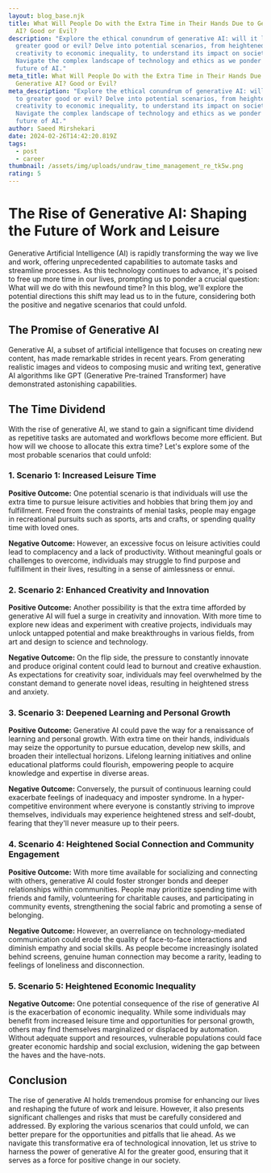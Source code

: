 ```yaml
---
layout: blog_base.njk
title: What Will People Do with the Extra Time in Their Hands Due to Generative
  AI? Good or Evil?
description: "Explore the ethical conundrum of generative AI: will it lead to
  greater good or evil? Delve into potential scenarios, from heightened
  creativity to economic inequality, to understand its impact on society.
  Navigate the complex landscape of technology and ethics as we ponder the
  future of AI."
meta_title: What Will People Do with the Extra Time in Their Hands Due to
  Generative AI? Good or Evil?
meta_description: "Explore the ethical conundrum of generative AI: will it lead
  to greater good or evil? Delve into potential scenarios, from heightened
  creativity to economic inequality, to understand its impact on society.
  Navigate the complex landscape of technology and ethics as we ponder the
  future of AI."
author: Saeed Mirshekari
date: 2024-02-26T14:42:20.819Z
tags:
  - post
  - career
thumbnail: /assets/img/uploads/undraw_time_management_re_tk5w.png
rating: 5
---
```

# The Rise of Generative AI: Shaping the Future of Work and Leisure

Generative Artificial Intelligence (AI) is rapidly transforming the way we live and work, offering unprecedented capabilities to automate tasks and streamline processes. As this technology continues to advance, it's poised to free up more time in our lives, prompting us to ponder a crucial question: What will we do with this newfound time? In this blog, we'll explore the potential directions this shift may lead us to in the future, considering both the positive and negative scenarios that could unfold.

## The Promise of Generative AI

Generative AI, a subset of artificial intelligence that focuses on creating new content, has made remarkable strides in recent years. From generating realistic images and videos to composing music and writing text, generative AI algorithms like GPT (Generative Pre-trained Transformer) have demonstrated astonishing capabilities.

## The Time Dividend

With the rise of generative AI, we stand to gain a significant time dividend as repetitive tasks are automated and workflows become more efficient. But how will we choose to allocate this extra time? Let's explore some of the most probable scenarios that could unfold:

### 1. **Scenario 1: Increased Leisure Time**

**Positive Outcome:** One potential scenario is that individuals will use the extra time to pursue leisure activities and hobbies that bring them joy and fulfillment. Freed from the constraints of menial tasks, people may engage in recreational pursuits such as sports, arts and crafts, or spending quality time with loved ones.

**Negative Outcome:** However, an excessive focus on leisure activities could lead to complacency and a lack of productivity. Without meaningful goals or challenges to overcome, individuals may struggle to find purpose and fulfillment in their lives, resulting in a sense of aimlessness or ennui.

### 2. **Scenario 2: Enhanced Creativity and Innovation**

**Positive Outcome:** Another possibility is that the extra time afforded by generative AI will fuel a surge in creativity and innovation. With more time to explore new ideas and experiment with creative projects, individuals may unlock untapped potential and make breakthroughs in various fields, from art and design to science and technology.

**Negative Outcome:** On the flip side, the pressure to constantly innovate and produce original content could lead to burnout and creative exhaustion. As expectations for creativity soar, individuals may feel overwhelmed by the constant demand to generate novel ideas, resulting in heightened stress and anxiety.

### 3. **Scenario 3: Deepened Learning and Personal Growth**

**Positive Outcome:** Generative AI could pave the way for a renaissance of learning and personal growth. With extra time on their hands, individuals may seize the opportunity to pursue education, develop new skills, and broaden their intellectual horizons. Lifelong learning initiatives and online educational platforms could flourish, empowering people to acquire knowledge and expertise in diverse areas.

**Negative Outcome:** Conversely, the pursuit of continuous learning could exacerbate feelings of inadequacy and imposter syndrome. In a hyper-competitive environment where everyone is constantly striving to improve themselves, individuals may experience heightened stress and self-doubt, fearing that they'll never measure up to their peers.

### 4. **Scenario 4: Heightened Social Connection and Community Engagement**

**Positive Outcome:** With more time available for socializing and connecting with others, generative AI could foster stronger bonds and deeper relationships within communities. People may prioritize spending time with friends and family, volunteering for charitable causes, and participating in community events, strengthening the social fabric and promoting a sense of belonging.

**Negative Outcome:** However, an overreliance on technology-mediated communication could erode the quality of face-to-face interactions and diminish empathy and social skills. As people become increasingly isolated behind screens, genuine human connection may become a rarity, leading to feelings of loneliness and disconnection.

### 5. **Scenario 5: Heightened Economic Inequality**

**Negative Outcome:** One potential consequence of the rise of generative AI is the exacerbation of economic inequality. While some individuals may benefit from increased leisure time and opportunities for personal growth, others may find themselves marginalized or displaced by automation. Without adequate support and resources, vulnerable populations could face greater economic hardship and social exclusion, widening the gap between the haves and the have-nots.

## Conclusion

The rise of generative AI holds tremendous promise for enhancing our lives and reshaping the future of work and leisure. However, it also presents significant challenges and risks that must be carefully considered and addressed. By exploring the various scenarios that could unfold, we can better prepare for the opportunities and pitfalls that lie ahead. As we navigate this transformative era of technological innovation, let us strive to harness the power of generative AI for the greater good, ensuring that it serves as a force for positive change in our society.